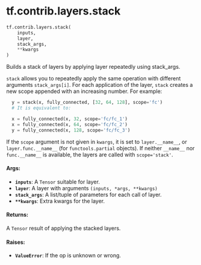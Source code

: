 <div itemscope itemtype="http://developers.google.com/ReferenceObject">
<meta itemprop="name" content="tf.contrib.layers.stack" />
<meta itemprop="path" content="Stable" />
</div>

# tf.contrib.layers.stack

``` python
tf.contrib.layers.stack(
    inputs,
    layer,
    stack_args,
    **kwargs
)
```

Builds a stack of layers by applying layer repeatedly using stack_args.

`stack` allows you to repeatedly apply the same operation with different
arguments `stack_args[i]`. For each application of the layer, `stack` creates
a new scope appended with an increasing number. For example:

```python
  y = stack(x, fully_connected, [32, 64, 128], scope='fc')
  # It is equivalent to:

  x = fully_connected(x, 32, scope='fc/fc_1')
  x = fully_connected(x, 64, scope='fc/fc_2')
  y = fully_connected(x, 128, scope='fc/fc_3')
```

If the `scope` argument is not given in `kwargs`, it is set to
`layer.__name__`, or `layer.func.__name__` (for `functools.partial`
objects). If neither `__name__` nor `func.__name__` is available, the
layers are called with `scope='stack'`.

#### Args:

* <b>`inputs`</b>: A `Tensor` suitable for layer.
* <b>`layer`</b>: A layer with arguments `(inputs, *args, **kwargs)`
* <b>`stack_args`</b>: A list/tuple of parameters for each call of layer.
* <b>`**kwargs`</b>: Extra kwargs for the layer.


#### Returns:

A `Tensor` result of applying the stacked layers.


#### Raises:

* <b>`ValueError`</b>: If the op is unknown or wrong.